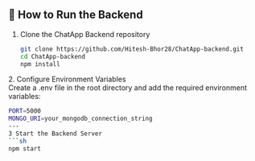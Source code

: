 ## 📌 **How to Run the Backend**  
1. Clone the ChatApp Backend repository  
   ```sh  
   git clone https://github.com/Hitesh-Bhor28/ChatApp-backend.git  
   cd ChatApp-backend  
   npm install
   
2️. Configure Environment Variables  
Create a .env file in the root directory and add the required environment variables:
   ```sh
  PORT=5000  
  MONGO_URI=your_mongodb_connection_string
---
3️ Start the Backend Server
   ```sh
  npm start
